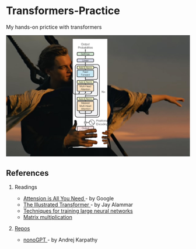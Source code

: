 # Transformers-Practice
My hands-on prictice with transformers 

   
<img src='gpt.png' />


## References
1. Readings
   <ul>
      <li><a href="https://arxiv.org/pdf/1706.03762.pdf"> Attension is All You Need </a> - by Google</li>
      <li><a href="https://jalammar.github.io/illustrated-transformer/"> The Illustrated Transformer </a> - by Jay Alammar</li>
      <li><a href="https://openai.com/research/techniques-for-training-large-neural-networks"> Techniques for training large neural networks</li>
      <li><a href="https://en.wikipedia.org/wiki/Matrix_multiplication"> Matrix multiplication</li>
   </ul>
   
   
3. Repos
   <ul>
      <li><a href="https://jalammar.github.io/illustrated-transformer/"> nonoGPT </a> - by Andrej Karpathy
   </ul>
